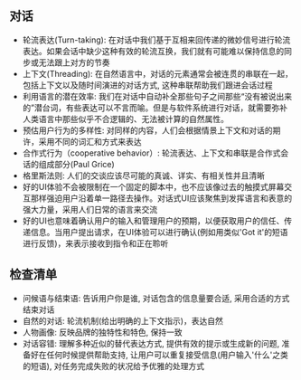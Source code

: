 ## 对话
- 轮流表达(Turn-taking): 在对话中我们基于互相来回传递的微妙信号进行轮流表达。如果会话中缺少这种有效的轮流互换，我们就有可能难以保持信息的同步或无法跟上对方的节奏
- 上下文(Threading): 在自然语言中，对话的元素通常会被连贯的串联在一起，包括上下文以及随时间演进的对话方式, 这种串联帮助我们跟进会话过程
- 利用语言的潜在效率: 我们在对话中自动补全那些句子之间那些“没有被说出来的”潜台词，有些表达可以不言而喻。但是与软件系统进行对话，就需要弥补人类语言中那些似乎不合逻辑的、无法被计算的自然属性。
- 预估用户行为的多样性: 对同样的内容，人们会根据情景上下文和对话的期许，采用不同的词汇和方式来表达
- 合作式行为（cooperative behavior）: 轮流表达、上下文和串联是合作式会话的组成部分(Paul Grice)
- 格里斯法则: 人们的交谈应该尽可能的真诚、详实、有相关性并且清晰
- 好的UI体验不会被限制在一个固定的脚本中，也不应该像过去的触摸式屏幕交互那样强迫用户沿着单一路径去操作。对话式UI应该聚焦到发挥语言和表意的强大力量，采用人们日常的语言来交流
- 好的UI也意味着确认用户的输入和管理用户的预期，以便获取用户的信任、传递信息。当用户提出请求，在UI体验可以进行确认(例如用类似'Got it'的短语进行反馈)，来表示接收到指令和正在聆听

## 检查清单
- 问候语与结束语: 告诉用户你是谁, 对话包含的信息量要合适, 采用合适的方式结束对话
- 自然的对话: 轮流机制(给出明确的上下文指示)，表达自然
- 人物画像: 反映品牌的独特性和特色, 保持一致
- 对话容错: 理解多种近似的替代表达方式, 提供有效的提示或生成新的问题, 准备好在任何时候提供帮助支持, 让用户可以重复接受信息(用户输入'什么'之类的短语), 对任务完成失败的状况给予优雅的处理方式

